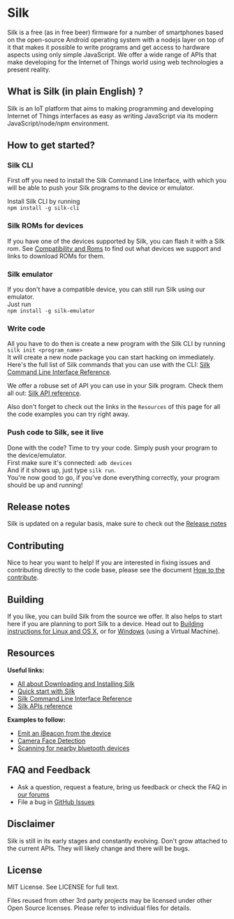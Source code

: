 # Silk

Silk is a free (as in free beer) firmware for a number of smartphones based on the open-source Android operating system with a nodejs layer on top of it that makes it possible to write programs and get access to hardware aspects using only simple JavaScript. We offer a wide range of APIs that make developing for the Internet of Things world using web technologies a present reality.

## What is Silk (in plain English) ?

Silk is an IoT platform that aims to making programming and developing Internet of Things interfaces as easy as writing JavaScript via its modern JavaScript/node/npm environment.

## How to get started?

### Silk CLI

First off you need to install the Silk Command Line Interface, with which you will be able to push your Silk programs to the device or emulator.

Install Silk CLI by running<br>
`npm install -g silk-cli`

### Silk ROMs for devices

If you have one of the devices supported by Silk, you can flash it with a Silk rom. See [Compatibility and Roms](docs/compatibility-roms.md) to find out what devices we support and links to download ROMs for them.

### Silk emulator

If you don't have a compatible device, you can still run Silk using our emulator.<br>
Just run<br>
`npm install -g silk-emulator`

### Write code

All you have to do then is create a new program with the Silk CLI by running<br>
`silk init <program_name>`<br>
It will create a new node package you can start hacking on immediately. Here's the full list of Silk commands that you can use with the CLI: [Silk Command Line Interface Reference](docs/tutorial/cli-reference.md).

We offer a robuse set of API you can use in your Silk program. Check them all out: [Silk API reference](http://silklabs.github.io/silk/master/api/device/index.html).

Also don't forget to check out the links in the `Resources` of this page for all the code examples you can try right away.

### Push code to Silk, see it live

Done with the code? Time to try your code. Simply push your program to the device/emulator.<br>
First make sure it's connected: `adb devices`<br>
And if it shows up, just type `silk run`.<br>
You're now good to go, if you've done everything correctly, your program should be up and running!

## Release notes

Silk is updated on a regular basis, make sure to check out the [Release notes](docs/release-notes.md)

## Contributing

Nice to hear you want to help! If you are interested in fixing issues and contributing directly to the code base, please see the document [How to the contribute](CONTRIBUTING.md).

## Building

If you like, you can build Silk from the source we offer. It also helps to start here if you are planning to port Silk to a device. Head out to [Building instructions for Linux and OS X](docs/development/build-instructions-linux-osx.md), or for [Windows](docs/development/build-instructions-vm-on-windows.md) (using a Virtual Machine).

## Resources

**Useful links:**

- [All about Downloading and Installing Silk](docs/tutorial/installing-silk.md)
- [Quick start with Silk](docs/tutorial/quick-start.md)
- [Silk Command Line Interface Reference](docs/tutorial/cli-reference.md)
- [Silk APIs reference](http://silklabs.github.io/silk/master/api/device/index.html)

**Examples to follow:**

- [Emit an iBeacon from the device](docs/tutorial/ble-example.md)
- [Camera Face Detection](docs/examples/camera-facedetect)
- [Scanning for nearby bluetooth devices](docs/examples/ble-example-1)

## FAQ and Feedback

- Ask a question, request a feature, bring us feedback or check the FAQ in [our forums](https://community.silklabs.com)
- File a bug in [GitHub Issues](https://github.com/silklabs/silk/issues)

## Disclaimer

Silk is still in its early stages and constantly evolving. Don't grow attached to the current APIs. They will likely change and there will be bugs.

## License

MIT License. See LICENSE for full text.

Files reused from other 3rd party projects may be licensed under other Open Source licenses. Please refer to individual files for details.
